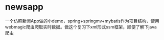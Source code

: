 # newsapp
一个仿照新闻App做的小demo，spring+springmv+mybatis作为项目结构，使用webmagic爬虫爬取实时数据。做这个复习下xml形式ssm框架，顺便了解下java爬虫
